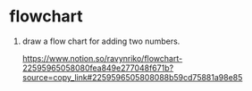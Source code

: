 # flowchart

1. draw a flow chart for adding two numbers.

   https://www.notion.so/ravynriko/flowchart-22595965058080fea849e277048f671b?source=copy_link#2259596505808088b59cd75881a98e85
